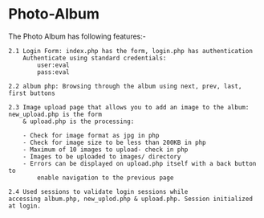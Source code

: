# Photo-Album
The Photo Album has following features:-

	2.1 Login Form: index.php has the form, login.php has authentication
		Authenticate using standard credentials: 
			user:eval 
			pass:eval
	
	2.2 album php: Browsing through the album using next, prev, last, first buttons

	2.3 Image upload page that allows you to add an image to the album: new_upload.php is the form 
	    & upload.php is the processing:
		
		- Check for image format as jpg in php
		- Check for image size to be less than 200KB in php
		- Maximum of 10 images to upload- check in php
		- Images to be uploaded to images/ directory 
		- Errors can be displayed on upload.php itself with a back button to 
			enable navigation to the previous page

	2.4 Used sessions to validate login sessions while 
	accessing album.php, new_uplod.php & upload.php. Session initialized at login.
